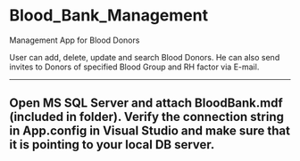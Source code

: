 # Blood_Bank_Management
Management App for Blood Donors

User can add, delete, update and search Blood Donors.
He can also send invites to Donors of specified Blood Group and RH factor via E-mail.

----------------------------------------------------------------------------------------------------------------------------
Open MS SQL Server and attach BloodBank.mdf (included in folder).
Verify the connection string in App.config in Visual Studio and make sure that it is pointing to your local DB server.
----------------------------------------------------------------------------------------------------------------------------
